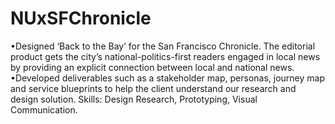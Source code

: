 # NUxSFChronicle

•Designed ‘Back to the Bay’ for the San Francisco Chronicle. The editorial product gets the city’s national-politics-first readers engaged in local news by providing an explicit connection between local and national news.
•Developed deliverables such as a stakeholder map, personas, journey map and service blueprints to help the client understand our research and design solution. Skills: Design Research, Prototyping, Visual Communication.
